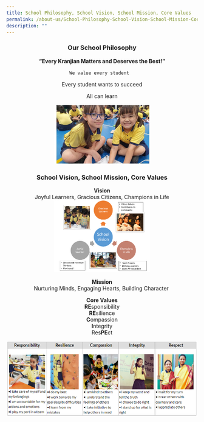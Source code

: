 ```yaml
---
title: School Philosophy, School Vision, School Mission, Core Values
permalink: /about-us/School-Philosophy-School-Vision-School-Mission-Core-Values/
description: ""
---
```

<center>

### **Our School Philosophy**


**“Every Kranjian Matters and Deserves the Best!”**

	We value every student  

Every student wants to succeed

All can learn

  
<img style="width:50%;height:50%" src="/images/About%20Us/School%20Philosophy,%20School%20Vis/S1.png">

### **School Vision, School Mission, Core Values**


**Vision**  
Joyful Learners, Gracious Citizens, Champions in Life  
<img style="width:50%;height:50%" src="/images/About%20Us/School%20Philosophy,%20School%20Vis/S2.png"> 
  
**Mission**  
Nurturing Minds, Engaging Hearts, Building Character   
  
**Core Values**  
**RE**sponsibility  
**RE**silience  
**C**ompassion  
**I**ntegrity  
Res**PE**ct

![](/images/About%20Us/School%20Philosophy,%20School%20Vis/S4.png)
</center>